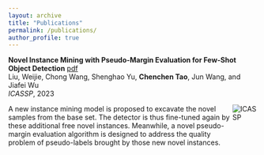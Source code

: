 ```yaml
---
layout: archive
title: "Publications"
permalink: /publications/
author_profile: true
---
```


**Novel Instance Mining with Pseudo-Margin Evaluation for Few-Shot Object Detection** 
[pdf](http://16422004.github.io/files/icassp.pdf)<br/>
Liu, Weijie, Chong Wang, Shenghao Yu, **Chenchen Tao**, Jun Wang, and Jiafei Wu<br/>
*ICASSP*, 2023

<div style="display: flex; align-items: left;">
  <div style="width：70%">
    A new instance mining model is proposed to excavate the novel samples from the base set. The detector 
    is thus fine-tuned again by these additional free novel 
    instances. Meanwhile, a novel pseudo-margin evaluation
    algorithm is designed to address the quality problem of 
    pseudo-labels brought by those new novel instances.
  </div>
  <div style="width：70%">
    <img src="https://16422004.github.io/images/icassp.PNG" alt="ICASSP">
  </div>
</div>


